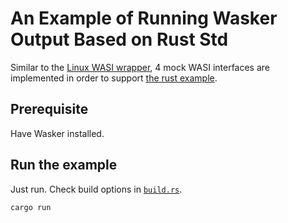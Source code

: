 # An Example of Running Wasker Output Based on Rust Std

Similar to the [Linux WASI wrapper](../wasi-wrapper-linux.c),
4 mock WASI interfaces are implemented in order to support [the rust example](../../rust/README.md).  

## Prerequisite

Have Wasker installed.

## Run the example

Just run. Check build options in [`build.rs`](./build.rs).

```shell
cargo run
```
